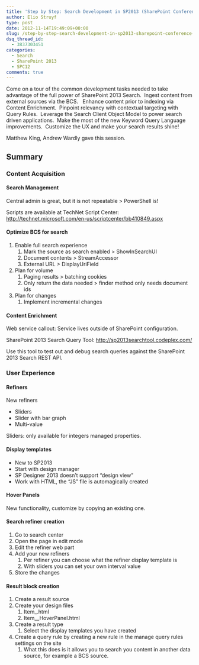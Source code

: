 ```yaml
---
title: 'Step by Step: Search Development in SP2013 (SharePoint Conference – SPC12)'
author: Elio Struyf
type: post
date: 2012-11-14T19:49:09+00:00
slug: /step-by-step-search-development-in-sp2013-sharepoint-conference-spc12/
dsq_thread_id:
  - 3837303451
categories:
  - Search
  - SharePoint 2013
  - SPC12
comments: true
---
```


Come on a tour of the common development tasks needed to take advantage of the full power of SharePoint 2013 Search.  Ingest content from external sources via the BCS.   Enhance content prior to indexing via Content Enrichment.  Pinpoint relevancy with contextual targeting with Query Rules.  Leverage the Search Client Object Model to power search driven applications.  Make the most of the new Keyword Query Language improvements.  Customize the UX and make your search results shine!

Matthew King, Andrew Wardly gave this session.

## Summary

### Content Acquisition

#### Search Management

Central admin is great, but it is not repeatable > PowerShell is!

Scripts are available at TechNet Script Center: <http://technet.microsoft.com/en-us/scriptcenter/bb410849.aspx>

#### Optimize BCS for search

  1. Enable full search experience 
      1. Mark the source as search enabled > ShowInSearchUI
      2. Document contents > StreamAccessor
      3. External URL > DisplayUriField
  2. Plan for volume 
      1. Paging results > batching cookies
      2. Only return the data needed > finder method only needs document ids
  3. Plan for changes 
      1. Implement incremental changes

#### Content Enrichment

Web service callout: Service lives outside of SharePoint configuration.

SharePoint 2013 Search Query Tool: <http://sp2013searchtool.codeplex.com/>

Use this tool to test out and debug search queries against the SharePoint 2013 Search REST API.

### User Experience

#### Refiners

New refiners

  * Sliders
  * Slider with bar graph
  * Multi-value

Sliders: only available for integers managed properties.

#### Display templates

  * New to SP2013
  * Start with design manager
  * SP Designer 2013 doesn’t support “design view”
  * Work with HTML, the “JS” file is automagically created

#### Hover Panels

New functionality, customize by copying an existing one.

#### Search refiner creation

  1. Go to search center
  2. Open the page in edit mode
  3. Edit the refiner web part
  4. Add your new refiners 
      1. Per refiner you can choose what the refiner display template is
      2. With sliders you can set your own interval value
  5. Store the changes

#### Result block creation

  1. Create a result source
  2. Create your design files 
      1. Item_<your-name>.html
      2. Item\_<your-name>\_HoverPanel.html
  3. Create a result type 
      1. Select the display templates you have created
  4. Create a query rule by creating a new rule in the manage query rules settings on the site 
      1. What this does is it allows you to search you content in another data source, for example a BCS source.